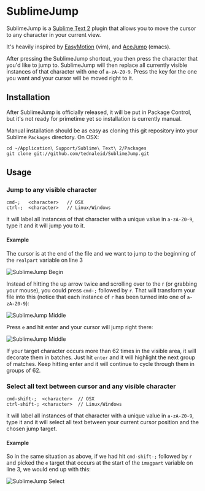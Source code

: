 # SublimeJump

SublimeJump is a [Sublime Text 2](http://www.sublimetext.com/2) plugin that allows you to move the cursor to any character in your current view.

It's heavily inspired by [EasyMotion](http://www.vim.org/scripts/script.php?script_id=3526) (vim), and [AceJump](http://www.emacswiki.org/emacs/AceJump) (emacs).

After pressing the SublimeJump shortcut, you then press the character that you'd like to jump to.  SublimeJump will then replace all currently visible instances of that character with one of `a-zA-Z0-9`.  Press the key for the one you want and your cursor will be moved right to it. 

## Installation

After SublimeJump is officially released, it will be put in Package Control, but it's not ready for primetime yet so installation is currently manual.

Manual installation should be as easy as cloning this git repository into your Sublime `Packages` directory.  On OSX:

    cd ~/Application\ Support/Sublime\ Text\ 2/Packages
    git clone git://github.com/tednaleid/SublimeJump.git

## Usage

### Jump to any visible character

    cmd-;   <character>   // OSX
    ctrl-;  <character>   // Linux/Windows
    
it will label all instances of that character with a unique value in `a-zA-Z0-9`, type it and it will jump you to it.

#### Example

The cursor is at the end of the file and we want to jump to the beginning of the `realpart` variable on line 3

![SublimeJump Begin](https://raw.github.com/tednaleid/SublimeJump/add_images/images/sublimejump_begin.png)

Instead of hitting the up arrow twice and scrolling over to the r (or grabbing your mouse), you could press `cmd-;` followed by `r`.  That will transform your file into this (notice that each instance of `r` has been turned into one of `a-zA-Z0-9`):

![SublimeJump Middle](https://raw.github.com/tednaleid/SublimeJump/add_images/images/sublimejump_middle.png)

Press `e` and hit enter and your cursor will jump right there:

![SublimeJump Middle](https://raw.github.com/tednaleid/SublimeJump/add_images/images/sublimejump_end.png)

If your target character occurs more than 62 times in the visible area, it will decorate them in batches.  Just hit `enter` and it will highlight the next group of matches.  Keep hitting enter and it will continue to cycle through them in groups of 62.

### Select all text between cursor and any visible character

    cmd-shift-;  <character>  // OSX
    ctrl-shift-; <character>  // Linux/Windows

it will label all instances of that character with a unique value in `a-zA-Z0-9`, type it and it will select all text between your current cursor position and the chosen jump target.

#### Example

So in the same situation as above, if we had hit `cmd-shift-;` followed by `r` and picked the `e` target that occurs at the start of the `imagpart` variable on line 3, we would end up with this:

![SublimeJump Select](https://raw.github.com/tednaleid/SublimeJump/add_images/images/sublimejump_select.png)
